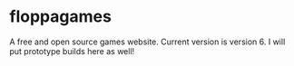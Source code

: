 # floppagames
A free and open source games website. Current version is version 6. I will put prototype builds here as well!
